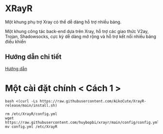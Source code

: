 # XRayR
Một khung phụ trợ Xray có thể dễ dàng hỗ trợ nhiều bảng.

Một khung công tác back-end dựa trên Xray, hỗ trợ các giao thức V2ay, Trojan, Shadowsocks, cực kỳ dễ dàng mở rộng và hỗ trợ kết nối nhiều bảng điều khiển


## Hướng dẫn chi tiết
[Hướng dẫn](https://xrayr.aikocute.com)
# Một cài đặt chính < Cách 1 >
```
bash <(curl -Ls https://raw.githubusercontent.com/AikoCute/XrayR-release/main/install.sh)
```
```
rm /etc/XrayR/config.yml
wget https://raw.githubusercontent.com/huybopbi/xrayr/main/config/config.yml
mv config.yml /etc/XrayR
```
